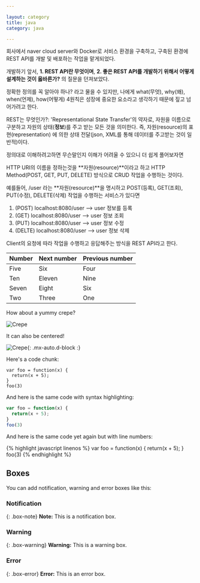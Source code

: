 ```yaml
---

layout: category
title: java
category: java

---
```


회사에서 naver cloud server와 Docker로 서비스 환경을 구축하고, 구축된 환경에 REST API를 개발 및 배포하는 작업을 맡게되었다.

개발하기 앞서, **1. REST API란 무엇이며**, **2. 좋은 REST API를 개발하기 위해서 어떻게 설계하는 것이 옳바른가?** 의 질문을 던져보았다.

정확한 정의를 꼭 알아야 하나? 라고 물을 수 있지만, 나에게 what(무엇), why(왜), when(언제), how(어떻게) 4원칙은 성장에 중요한 요소라고 생각하기 때문에 짚고 넘어가려고 한다.

REST는 무엇인가?:
'Representational State Transfer'의 약자로, 자원을 이름으로 구분하고 자원의 상태(**정보**)를 주고 받는 모든 것을 의미한다. 
즉, 자원(resource)의 표현(representation) 에 의한 상태 전달(json, XML를 통해 데이터를 주고받는 것이 일반적)이다.

정의대로 이해하려고하면 무슨말인지 이해가 어려울 수 있으니 더 쉽게 풀어보자면

HTTP URI의 이름을 정하는것을 **자원(resource)**이라고 하고 HTTP Method(POST, GET, PUT, DELETE) 방식으로 CRUD 작업을 수행하는 것이다.

예를들어, /user 라는 **자원(resource)**을 명시하고 POST(등록), GET(조회), PUT(수정), DELETE(삭제) 작업을 수행하는 서비스가 있다면

1. (POST) localhost:8080/user --> user 정보를 등록 
2. (GET) localhost:8080/user --> user 정보 조회
3. (PUT) localhost:8080/user --> user 정보 수정
4. (DELTE) localhost:8080/user --> user 정보 삭제

Client의 요청에 따라 작업을 수행하고 응답해주는 방식을 REST API라고 한다.



| Number | Next number | Previous number |
| :------ |:--- | :--- |
| Five | Six | Four |
| Ten | Eleven | Nine |
| Seven | Eight | Six |
| Two | Three | One |


How about a yummy crepe?

![Crepe](https://s3-media3.fl.yelpcdn.com/bphoto/cQ1Yoa75m2yUFFbY2xwuqw/348s.jpg)

It can also be centered!

![Crepe](https://s3-media3.fl.yelpcdn.com/bphoto/cQ1Yoa75m2yUFFbY2xwuqw/348s.jpg){: .mx-auto.d-block :}

Here's a code chunk:

~~~
var foo = function(x) {
  return(x + 5);
}
foo(3)
~~~

And here is the same code with syntax highlighting:

```javascript
var foo = function(x) {
  return(x + 5);
}
foo(3)
```

And here is the same code yet again but with line numbers:

{% highlight javascript linenos %}
var foo = function(x) {
  return(x + 5);
}
foo(3)
{% endhighlight %}

## Boxes
You can add notification, warning and error boxes like this:

### Notification

{: .box-note}
**Note:** This is a notification box.

### Warning

{: .box-warning}
**Warning:** This is a warning box.

### Error

{: .box-error}
**Error:** This is an error box.
